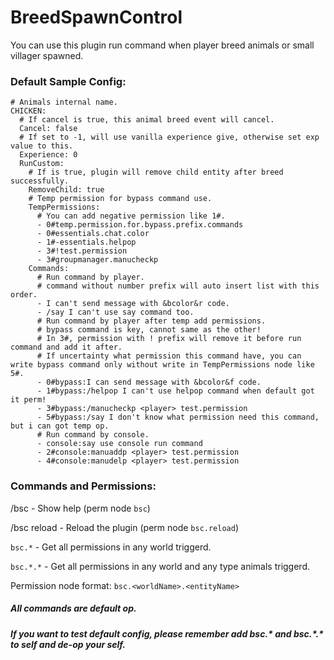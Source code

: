 # BreedSpawnControl

You can use this plugin run command when player breed animals or small villager spawned.

### Default Sample Config:

```
# Animals internal name.
CHICKEN:
  # If cancel is true, this animal breed event will cancel.
  Cancel: false
  # If set to -1, will use vanilla experience give, otherwise set exp value to this.
  Experience: 0
  RunCustom:
    # If is true, plugin will remove child entity after breed successfully.
    RemoveChild: true
    # Temp permission for bypass command use.
    TempPermissions:
      # You can add negative permission like 1#.
      - 0#temp.permission.for.bypass.prefix.commands
      - 0#essentials.chat.color
      - 1#-essentials.helpop
      - 3#!test.permission
      - 3#groupmanager.manucheckp
    Commands:
      # Run command by player.
      # command without number prefix will auto insert list with this order.
      - I can't send message with &bcolor&r code.
      - /say I can't use say command too.
      # Run command by player after temp add permissions.
      # bypass command is key, cannot same as the other!
      # In 3#, permission with ! prefix will remove it before run command and add it after.
      # If uncertainty what permission this command have, you can write bypass command only without write in TempPermissions node like 5#.
      - 0#bypass:I can send message with &bcolor&f code.
      - 1#bypass:/helpop I can't use helpop command when default got it perm!
      - 3#bypass:/manucheckp <player> test.permission
      - 5#bypass:/say I don't know what permission need this command, but i can got temp op.
      # Run command by console.
      - console:say use console run command
      - 2#console:manuaddp <player> test.permission
      - 4#console:manudelp <player> test.permission
```

### Commands and Permissions:

/bsc - Show help (perm node `bsc`)

/bsc reload - Reload the plugin (perm node `bsc.reload`)

`bsc.*` - Get all permissions in any world triggerd.

`bsc.*.*` - Get all permissions in any world and any type animals triggerd.

Permission node format: `bsc.<worldName>.<entityName>`

##### All commands are default op.
##### If you want to test default config, please remember add bsc.\* and bsc.\*.\* to self and de-op your self.
